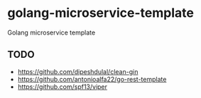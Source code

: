 # golang-microservice-template
Golang microservice template 

## TODO
* https://github.com/dipeshdulal/clean-gin  
* https://github.com/antonioalfa22/go-rest-template
* https://github.com/spf13/viper
